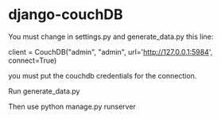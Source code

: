 # django-couchDB

You must change in settings.py and generate_data.py this line:

client = CouchDB("admin", "admin", url='http://127.0.0.1:5984', connect=True)

you must put the couchdb credentials for the connection.

Run generate_data.py 

Then use python manage.py runserver